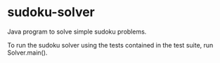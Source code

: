 # sudoku-solver
Java program to solve simple sudoku problems.

To run the sudoku solver using the tests contained in the test suite, run Solver.main().
